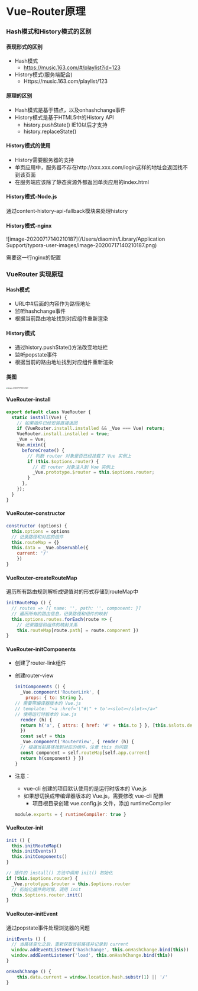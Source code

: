 # Vue-Router原理

### Hash模式和History模式的区别

#### 表现形式的区别

- Hash模式
  - https://music.163.com/#/playlist?id=123
- History模式(服务端配合)
  - Https://music.163.com/playlist/123

#### 原理的区别

- Hash模式是基于锚点，以及onhashchange事件
- History模式是基于HTML5中的History API
  - history.pushState()  IE10以后才支持
  - history.replaceState()

#### History模式的使用

- History需要服务器的支持
- 单页应用中，服务器不存在http://xxx.xxx.com/login这样的地址会返回找不到该页面
- 在服务端应该除了静态资源外都返回单页应用的index.html

#### History模式-Node.js

通过content-history-api-fallback模块来处理history

#### History模式-nginx

![image-20200717140210187](/Users/diaomin/Library/Application Support/typora-user-images/image-20200717140210187.png)

需要这一行nginx的配置



### VueRouter 实现原理

#### Hash模式

- URL中#后面的内容作为路径地址
- 监听hashchange事件
- 根据当前路由地址找到对应组件重新渲染

#### History模式

- 通过history.pushState()方法改变地址栏
- 监听popstate事件
- 根据当前的路由地址找到对应组件重新渲染

#### 类图

 <img src="/Users/diaomin/Library/Application Support/typora-user-images/image-20200717141232367.png" alt="image-20200717141232367" style="zoom:30%;" />

#### VueRouter-install

``` javascript
export default class VueRouter {
  static install(Vue) {
    // 如果插件已经安装直接返回
    if (VueRouter.install.installed && _Vue === Vue) return;
    VueRouter.install.installed = true;
    _Vue = Vue;
    Vue.mixin({
      beforeCreate() {
        // 判断 router 对象是否已经挂载了 Vue 实例上
        if (this.$options.router) {
          // 把 router 对象注入到 Vue 实例上
          _Vue.prototype.$router = this.$options.router;
        }
      },
    });
  }
}
```



#### VueRouter-constructor

```javascript
constructor (options) { 
  this.options = options 
  // 记录路径和对应的组件 
  this.routeMap = {} 
  this.data = _Vue.observable({
    current: '/' 
    }) 
}
```



#### VueRouter-createRouteMap

遍历所有路由规则解析成键值对的形式存储到routeMap中

```javascript
initRouteMap () { 
  // routes => [{ name: '', path: '', component: }] 
  // 遍历所有的路由信息，记录路径和组件的映射 
  this.options.routes.forEach(route => { 
    // 记录路径和组件的映射关系 
    this.routeMap[route.path] = route.component }) 
}
```

#### VueRouter-initComponents

- 创建了router-link组件

- 创建router-view

  ```javascript
  initComponents () { 
    _Vue.component('RouterLink', { 
      props: { to: String },
  // 需要带编译器版本的 Vue.js 
  // template: "<a :href='\"#\" + to'><slot></slot></a>" 
  // 使用运行时版本的 Vue.js 
    render (h) { 
    return h('a', { attrs: { href: '#' + this.to } }, [this.$slots.default]) } 
    })
    const self = this 
    _Vue.component('RouterView', { render (h) { 
    // 根据当前路径找到对应的组件，注意 this 的问题 
    const component = self.routeMap[self.app.current] 
    return h(component) } }) 
  }
  ```

- 注意：

  - vue-cli 创建的项目默认使用的是运行时版本的 Vue.js
  - 如果想切换成带编译器版本的 Vue.js，需要修改 vue-cli 配置
    - 项目根目录创建 vue.config.js 文件，添加 runtimeCompiler

  ```javascript
  module.exports = { runtimeCompiler: true }
  ```



#### VueRouter-init

```javascript
init () { 
  this.initRouteMap() 
  this.initEvents() 
  this.initComponents() 
}

// 插件的 install() 方法中调用 init() 初始化 
if (this.$options.router) { 
  _Vue.prototype.$router = this.$options.router 
  // 初始化插件的时候，调用 init 
  this.$options.router.init() 
}
```





#### VueRouter-initEvent

通过popstate事件处理浏览器的问题

``` javascript
initEvents () { 
  // 当路径变化之后，重新获取当前路径并记录到 current 
  window.addEventListener('hashchange', this.onHashChange.bind(this)) 
  window.addEventListener('load', this.onHashChange.bind(this)) 
}

onHashChange () { 
    this.data.current = window.location.hash.substr(1) || '/' 
}
```

